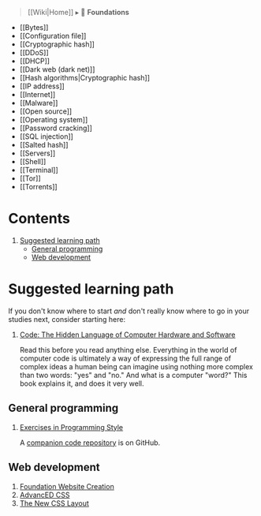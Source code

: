 > [[Wiki|Home]] ▸ :beginner: **Foundations**

* [[Bytes]]
* [[Configuration file]]
* [[Cryptographic hash]]
* [[DDoS]]
* [[DHCP]]
* [[Dark web (dark net)]]
* [[Hash algorithms|Cryptographic hash]]
* [[IP address]]
* [[Internet]]
* [[Malware]]
* [[Open source]]
* [[Operating system]]
* [[Password cracking]]
* [[SQL injection]]
* [[Salted hash]]
* [[Servers]]
* [[Shell]]
* [[Terminal]]
* [[Tor]]
* [[Torrents]]

# Contents

1. [Suggested learning path](#suggested-learning-path)
    * [General programming](#general-programming)
    * [Web development](#web-development)

# Suggested learning path

If you don't know where to start *and* don't really know where to go in your studies next, consider starting here:

1. [Code: The Hidden Language of Computer Hardware and Software](http://www.charlespetzold.com/code/)

    Read this before you read anything else. Everything in the world of computer code is ultimately a way of expressing the full range of complex ideas a human being can imagine using nothing more complex than two words: "yes" and "no." And what is a computer "word?" This book explains it, and does it very well.

## General programming

1. [Exercises in Programming Style](http://www.amazon.com/Exercises-Programming-Style-Cristina-Videira/dp/1482227371/)

    A [companion code repository](https://github.com/crista/exercises-in-programming-style) is on GitHub.

## Web development

1. [Foundation Website Creation](https://www.worldcat.org/title/foundation-website-creation-with-css-xhtml-and-javascript/oclc/646766089)
1. [AdvancED CSS](https://www.worldcat.org/title/advanced-css/oclc/500470223)
1. [The New CSS Layout](https://abookapart.com/products/the-new-css-layout)